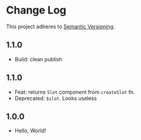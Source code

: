 # Change Log

This project adheres to [Semantic Versioning](http://semver.org/).

## 1.1.0

- Build: clean publish

## 1.1.0

- Feat: returns `Slot` component from `createSlot` fn.
- Deprecated: `$slot`. Looks useless

## 1.0.0

- Hello, World!
